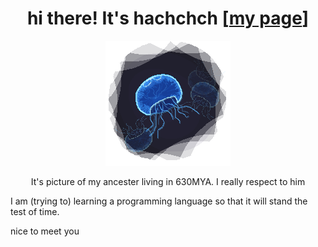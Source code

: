 <h1 align="center"> hi there! It's hachchch [<a href="https://hachchch.github.io/">my page</a>]</h1>

<p align="center"><img src="https://raw.githubusercontent.com/hachchch/hachchch.github.io/master/AureliaAurita.png"></img></p>
<p align="center">It's picture of my ancester living in 630MYA. I really respect to him</p>

<p>I am (trying to) learning a programming language so that it will stand the test of time.</p>
<p>nice to meet you</p>
